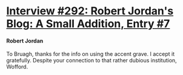 # [Interview #292: Robert Jordan's Blog: A Small Addition, Entry #7](https://www.theoryland.com/intvmain.php?i=292#7)

#### Robert Jordan

To Bruagh, thanks for the info on using the accent grave. I accept it gratefully. Despite your connection to that rather dubious institution, Wofford.

